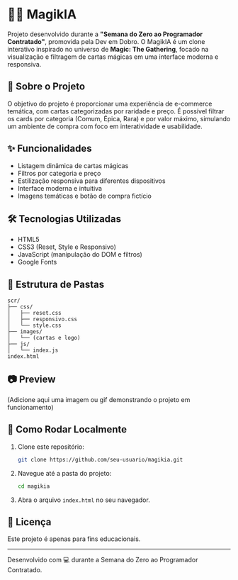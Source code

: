 
# 🧙‍♂️ MagikIA

Projeto desenvolvido durante a **"Semana do Zero ao Programador Contratado"**, promovida pela Dev em Dobro. O MagikIA é um clone interativo inspirado no universo de **Magic: The Gathering**, focado na visualização e filtragem de cartas mágicas em uma interface moderna e responsiva.

## 🔮 Sobre o Projeto

O objetivo do projeto é proporcionar uma experiência de e-commerce temática, com cartas categorizadas por raridade e preço. É possível filtrar os cards por categoria (Comum, Épica, Rara) e por valor máximo, simulando um ambiente de compra com foco em interatividade e usabilidade.

## ✨ Funcionalidades

- Listagem dinâmica de cartas mágicas
- Filtros por categoria e preço
- Estilização responsiva para diferentes dispositivos
- Interface moderna e intuitiva
- Imagens temáticas e botão de compra fictício

## 🛠️ Tecnologias Utilizadas

- HTML5
- CSS3 (Reset, Style e Responsivo)
- JavaScript (manipulação do DOM e filtros)
- Google Fonts

## 📁 Estrutura de Pastas

```
scr/
├── css/
│   ├── reset.css
│   ├── responsivo.css
│   └── style.css
├── images/
│   └── (cartas e logo)
├── js/
│   └── index.js
index.html
```

## 📷 Preview

(Adicione aqui uma imagem ou gif demonstrando o projeto em funcionamento)

## 🚀 Como Rodar Localmente

1. Clone este repositório:
   ```bash
   git clone https://github.com/seu-usuario/magikia.git
   ```
2. Navegue até a pasta do projeto:
   ```bash
   cd magikia
   ```
3. Abra o arquivo `index.html` no seu navegador.

## 📝 Licença

Este projeto é apenas para fins educacionais.

---

Desenvolvido com 💻 durante a Semana do Zero ao Programador Contratado.
